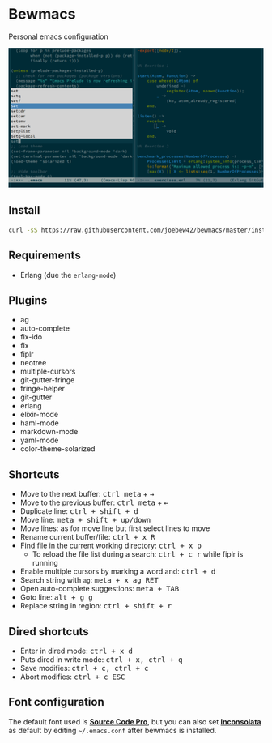 # Bewmacs

Personal emacs configuration

![bewmacs screenshot](/assets/screen.png?raw=true)

## Install

```sh
curl -sS https://raw.githubusercontent.com/joebew42/bewmacs/master/install.sh | bash
```

## Requirements

 - Erlang (due the `erlang-mode`)

## Plugins

- ag
- auto-complete
- flx-ido
- flx
- fiplr
- neotree
- multiple-cursors
- git-gutter-fringe
- fringe-helper
- git-gutter
- erlang
- elixir-mode
- haml-mode
- markdown-mode
- yaml-mode
- color-theme-solarized

## Shortcuts

- Move to the next buffer: <kbd>ctrl meta</kbd> + <kbd>→<kbd>
- Move to the previous buffer: <kbd>ctrl meta</kbd> + <kbd>←<kbd>
- Duplicate line: <kbd>ctrl + shift + d</kbd>
- Move line: <kbd>meta + shift + up/down</kbd>
- Move lines: as for move line but first select lines to move
- Rename current buffer/file: <kbd>ctrl + x R</kbd>
- Find file in the current working directory: <kbd>ctrl + x p</kbd>
  - To reload the file list during a search: <kbd>ctrl + c r</kbd> while fiplr is running
- Enable multiple cursors by marking a word and: <kbd>ctrl + d</kbd>
- Search string with `ag`: <kbd>meta + x ag RET</kbd>
- Open auto-complete suggestions: <kbd>meta + TAB</kbd>
- Goto line: <kbd>alt + g g</kbd>
- Replace string in region: <kbd>ctrl + shift + r</kbd>

## Dired shortcuts

- Enter in dired mode: <kbd>ctrl + x d</kbd>
- Puts dired in write mode: <kbd>ctrl + x, ctrl + q</kbd>
- Save modifies: <kbd>ctrl + c, ctrl + c</kbd>
- Abort modifies: <kbd>ctrl + c ESC</kbd>

## Font configuration

The default font used is [__Source Code Pro__](https://github.com/adobe-fonts/source-code-pro), but you can also set [__Inconsolata__](https://fonts.google.com/specimen/Inconsolata) as default by editing `~/.emacs.conf` after bewmacs is installed.
